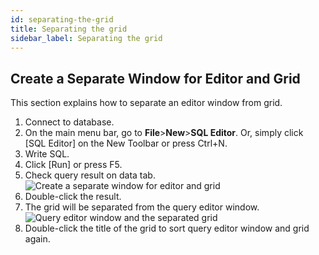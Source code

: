 ```yaml
---
id: separating-the-grid
title: Separating the grid
sidebar_label: Separating the grid
---
```


## Create a Separate Window for Editor and Grid

This section explains how to separate an editor window from grid.

1. Connect to database.
2. On the main menu bar, go to **File**>**New**>**SQL Editor**. Or, simply click [SQL Editor] on the New Toolbar or press Ctrl+N.
3. Write SQL.
4. Click [Run] or press F5.
5. Check query result on data tab.
![Create a separate window for editor and grid](https://s3.ap-northeast-2.amazonaws.com/sqlgate-manual-content/7E11F695AF27D0A11DBF6DD1F78EB04E.jpg)
6. Double-click the result.
7. The grid will be separated from the query editor window.
![Query editor window and the separated grid](https://s3.ap-northeast-2.amazonaws.com/sqlgate-manual-content/6907DED62B25DC9430E129CACEF118F7.jpg)
8. Double-click the title of the grid to sort query editor window and grid again.